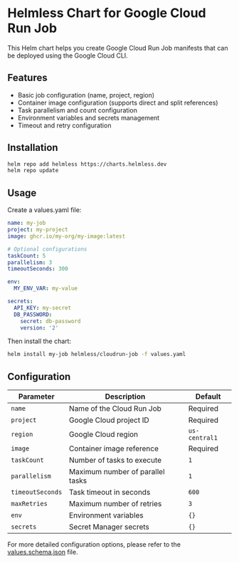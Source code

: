 # Helmless Chart for Google Cloud Run Job

This Helm chart helps you create Google Cloud Run Job manifests that can be deployed using the Google Cloud CLI.

## Features

- Basic job configuration (name, project, region)
- Container image configuration (supports direct and split references)
- Task parallelism and count configuration
- Environment variables and secrets management
- Timeout and retry configuration

## Installation

```bash
helm repo add helmless https://charts.helmless.dev
helm repo update
```

## Usage

Create a values.yaml file:

```yaml
name: my-job
project: my-project
image: ghcr.io/my-org/my-image:latest

# Optional configurations
taskCount: 5
parallelism: 3
timeoutSeconds: 300

env:
  MY_ENV_VAR: my-value

secrets:
  API_KEY: my-secret
  DB_PASSWORD:
    secret: db-password
    version: '2'
```

Then install the chart:

```bash
helm install my-job helmless/cloudrun-job -f values.yaml
```

## Configuration

| Parameter        | Description                      | Default       |
| ---------------- | -------------------------------- | ------------- |
| `name`           | Name of the Cloud Run Job        | Required      |
| `project`        | Google Cloud project ID          | Required      |
| `region`         | Google Cloud region              | `us-central1` |
| `image`          | Container image reference        | Required      |
| `taskCount`      | Number of tasks to execute       | `1`           |
| `parallelism`    | Maximum number of parallel tasks | `1`           |
| `timeoutSeconds` | Task timeout in seconds          | `600`         |
| `maxRetries`     | Maximum number of retries        | `3`           |
| `env`            | Environment variables            | `{}`          |
| `secrets`        | Secret Manager secrets           | `{}`          |

For more detailed configuration options, please refer to the [values.schema.json](values.schema.json) file.

